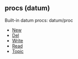 ## procs (datum)


Built-in datum procs:
datum/proc
+   [New](/ref/datum/proc/New.md) 
+   [Del](/ref/datum/proc/Del.md) 
+   [Write](/ref/datum/proc/Write.md) 
+   [Read](/ref/datum/proc/Read.md) 
+   [Topic](/ref/datum/proc/Topic.md) 